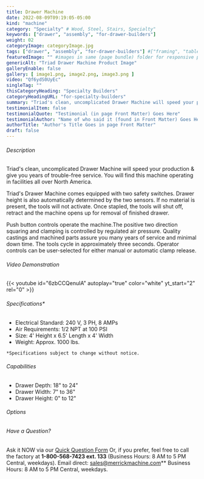 ```yaml
---
title: Drawer Machine
date: 2022-08-09T09:19:05-05:00
kind: "machine"
category: "Specialty" # Wood, Steel, Stairs, Specialty"
keywords: ["drawer", "assembly", "for-drawer-builders"]
weight: 02
categoryImage: categoryImage.jpg
tags: ["drawer", "assembly", "for-drawer-builders"] #["framing", "table", "mobile", "stick-builder" "shed-builder"]
featuredImage: "" #images in same (page bundle) folder for responsive processing
genericAlt: "Triad Drawer Machine Product Image"
galleryEnable: false
gallery: [ image1.png, image2.png, image3.png ]
video: "Qf6ydS0UyEc"
singleTag: ""
thisCategoryHeading: "Specialty Builders"
categoryHeadingURL: "for-specialty-builders"
summary: "Triad's clean, uncomplicated Drawer Machine will speed your production & give you years of trouble-free service."
testimonialItem: false
testimonialQuote: "Testimonial (in page Front Matter) Goes Here"
testimonialAuthor: "Name of who said it (found in Front Matter) Goes Here"
authorTitle: "Author's Title Goes in page Front Matter"
draft: false
---
```


###### Description
Triad's clean, uncomplicated Drawer Machine will speed your production & give you years of trouble-free service. You will find this machine operating in facilities all over North America.

Triad's Drawer Machine comes equipped with two safety switches. Drawer height is also automatically determined by the two sensors. If no material is present, the tools will not activate. Once stapled, the tools will shut off, retract and the machine opens up for removal of finished drawer. 

Push button controls operate the machine.The positive two direction squaring and clamping is controlled by regulated air pressure. Quality castings and machined parts assure you many years of service and minimal down time. The tools cycle in approximately three seconds. Operator controls can be user-selected for either manual or automatic clamp release.

###### Video Demonstration

{{< youtube id="6zbCCQenulA" autoplay="true" color="white" yt_start="2" rel="0" >}}

###### Specifications*

* Electrical Standard: 240 V, 3 PH, 8 AMPs
* Air Requirements: 1/2 NPT at 100 PSI
* Size: 4' Height x 6.5' Length x 4' Width
* Weight: Approx. 1000 lbs.

`*Specifications subject to change without notice.`

###### Capabilities

* Drawer Depth: 18" to 24"
* Drawer Width: 7" to 36"
* Drawer Height: 0" to 12"

###### Options

###### Have a Question?

Ask it NOW via our [Quick Question Form](#qq)
Or, if you prefer, feel free to call the factory at **1-800-568-7423 ext. 133** (Business Hours: 8 AM to 5 PM Central, weekdays). Email direct: sales@merrickmachine.com** Business Hours: 8 AM to 5 PM Central, weekdays.
